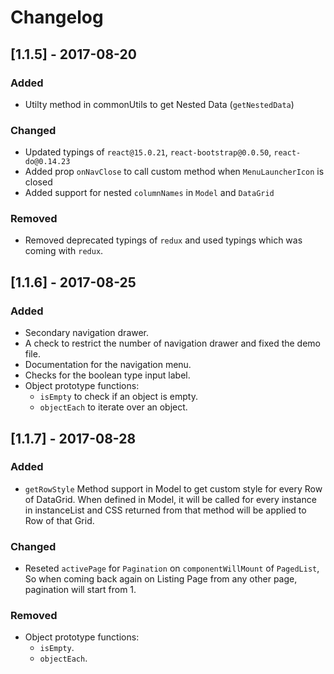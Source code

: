 # Changelog

## [1.1.5] - 2017-08-20

### Added

- Utilty method in commonUtils to get Nested Data (`getNestedData`)

### Changed

- Updated typings of `react@15.0.21`, `react-bootstrap@0.0.50`, `react-do@0.14.23`
- Added prop `onNavClose` to call custom method when `MenuLauncherIcon` is closed
- Added support for nested `columnNames` in `Model` and `DataGrid`

### Removed

- Removed deprecated typings of `redux` and used typings which was coming with `redux`. 

## [1.1.6] - 2017-08-25

### Added

- Secondary navigation drawer.
- A check to restrict the number of navigation drawer and fixed the demo file.
- Documentation for the navigation menu.
- Checks for the boolean type input label.
- Object prototype functions:
    * `isEmpty` to check if an object is empty.
    * `objectEach` to iterate over an object.

## [1.1.7] - 2017-08-28

### Added

- `getRowStyle` Method support in Model to get custom style for every Row of DataGrid. When defined in Model, it will be called for every instance in instanceList and CSS returned from that method will be applied to Row of that Grid.

### Changed
 - Reseted `activePage` for `Pagination` on `componentWillMount` of `PagedList`, So when coming back again on Listing Page from any other page, pagination will start from 1.

### Removed

- Object prototype functions:
    * `isEmpty`.
    * `objectEach`.